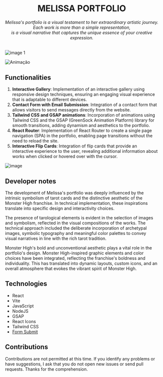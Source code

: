 <h1 align="center">MELISSA PORTFOLIO</h1>

<h6 align="center">Melissa's portfolio is a visual testament to her extraordinary artistic journey. Each work is more than a simple representation, </br> is a visual narrative that captures the unique essence of your creative expression. </h6>

![image 1](https://github.com/itsV1tor/MelissaPortfolio/assets/121408231/cfc798b1-713c-40e9-960d-d1bd07d70b7e)

![Animação](https://github.com/itsV1tor/MelissaPortfolio/assets/121408231/9b22782a-bc63-42a1-a63d-8206a697a53a)


## Functionalities

1. <b>Interactive Gallery</b>: Implementation of an interactive gallery using responsive design techniques, ensuring an engaging visual experience that is adaptable to different devices.
2. <b>Contact Form with Email Submission</b>: Integration of a contact form that allows visitors to send messages directly from the website.
3. <b>Tailwind CSS and GSAP animations</b>: Incorporation of animations using Tailwind CSS and the GSAP (GreenSock Animation Platform) library for smooth transitions, adding dynamism and aesthetics to the portfolio.
4. <b>React Router</b>: Implementation of React Router to create a single page navigation (SPA) in the portfolio, enabling page transitions without the need to reload the site.
5. <b>Interactive Flip Cards</b>: Integration of flip cards that provide an interactive experience to the user, revealing additional information about works when clicked or hovered over with the cursor.


![image](https://github.com/itsV1tor/MelissaPortfolio/assets/121408231/7b3a2bc4-67fa-4a95-a213-9233ac0cd41c)


## Developer notes

The development of Melissa's portfolio was deeply influenced by the intrinsic symbolism of tarot cards and the distinctive aesthetic of the Monster High franchise. In technical implementation, these inspirations translate into specific design and interactivity choices.

The presence of tarological elements is evident in the selection of images and symbolism, reflected in the visual compositions of the works. The technical approach included the deliberate incorporation of archetypal images, symbolic typography and meaningful color palettes to convey visual narratives in line with the rich tarot tradition.

Monster High's bold and unconventional aesthetic plays a vital role in the portfolio's design. Monster High-inspired graphic elements and color choices have been integrated, reflecting the franchise's boldness and individuality. This has translated into dynamic layouts, custom icons, and an overall atmosphere that evokes the vibrant spirit of Monster High.
   

## Technologies

  - React
  - Vite
  - JavaScript
  - NodeJS
  - GSAP
  - React Icons
  - Tailwind CSS
  - <a href="https://formsubmit.co/">Form Submit</a>


## Contributions
Contributions are not permitted at this time. If you identify any problems or have suggestions, I ask that you do not open new issues or send pull requests. Thanks for the comprehension.

